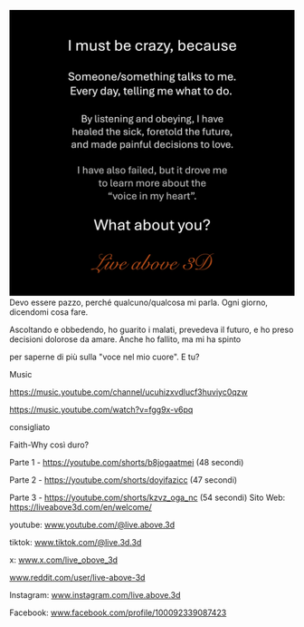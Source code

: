 ![Video cover image](../cover.jpg)
Devo essere pazzo, perché
qualcuno/qualcosa mi parla.
Ogni giorno, dicendomi cosa fare.

Ascoltando e obbedendo, ho guarito i malati, prevedeva il futuro,
e ho preso decisioni dolorose da amare.
Anche ho fallito, ma mi ha spinto

per saperne di più sulla
"voce nel mio cuore".
E tu?

Music


https://music.youtube.com/channel/ucuhizxvdlucf3huviyc0qzw

https://music.youtube.com/watch?v=fgg9x-v6pq

consigliato


Faith-Why così duro?

Parte 1 - https://youtube.com/shorts/b8jogaatmei (48 secondi)

Parte 2 - https://youtube.com/shorts/doyifazicc (47 secondi)

Parte 3 - https://youtube.com/shorts/kzvz_oga_nc (54 secondi) Sito Web: https://liveabove3d.com/en/welcome/

youtube: www.youtube.com/@live.above.3d


tiktok: www.tiktok.com/@live.3d.3d

x: www.x.com/live_obove_3d

www.reddit.com/user/live-above-3d

Instagram: www.instagram.com/live.above.3d

Facebook: www.facebook.com/profile/100092339087423



